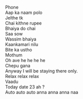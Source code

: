 Phone  
Aap ka naam polo  
Jelthe tk  
Chai kithne rupee  
Bhaiya do chai  
Saa sow  
Wassim bhaiya  
Kaankamari nilu  
Bite ka ustho  
Mothum  
Oh ave he he he he  
Chepu gana  
Anyway I will be staying there only.  
Relax relax relax  
Vaadu  
Today date 23 ah ?  
Auto auto auto anna anna anna naa  
